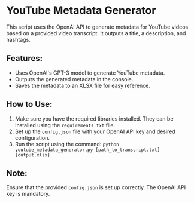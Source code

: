 
# YouTube Metadata Generator

This script uses the OpenAI API to generate metadata for YouTube videos based on a provided video transcript. It outputs a title, a description, and hashtags.

## Features:

- Uses OpenAI's GPT-3 model to generate YouTube metadata.
- Outputs the generated metadata in the console.
- Saves the metadata to an XLSX file for easy reference.

## How to Use:

1. Make sure you have the required libraries installed. They can be installed using the `requirements.txt` file.
2. Set up the `config.json` file with your OpenAI API key and desired configuration.
3. Run the script using the command: `python youtube_metadata_generator.py [path_to_transcript.txt] [output.xlsx]`

## Note:

Ensure that the provided `config.json` is set up correctly. The OpenAI API key is mandatory.

